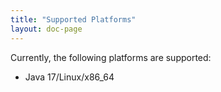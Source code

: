 ```yaml
---
title: "Supported Platforms"
layout: doc-page
---
```


Currently, the following platforms are supported:

* Java 17/Linux/x86_64
